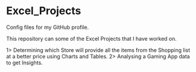 # Excel_Projects
Config files for my GitHub profile.

This repository can some of the Excel Projects that I have worked on.

1> Determining which Store will provide all the items from the Shopping list at a better price using Charts and Tables.
2> Analysing a Gaming App data to get Insights. 
